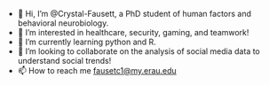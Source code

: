 - 👋 Hi, I’m @Crystal-Fausett, a PhD student of human factors and behavioral neurobiology.
- 👀 I’m interested in healthcare, security, gaming, and teamwork!
- 🌱 I’m currently learning python and R.
- 💞️ I’m looking to collaborate on the analysis of social media data to understand social trends!
- 📫 How to reach me fausetc1@my.erau.edu

<!---
Crystal-Fausett/Crystal-Fausett is a ✨ special ✨ repository because its `README.md` (this file) appears on your GitHub profile.
You can click the Preview link to take a look at your changes.
--->

